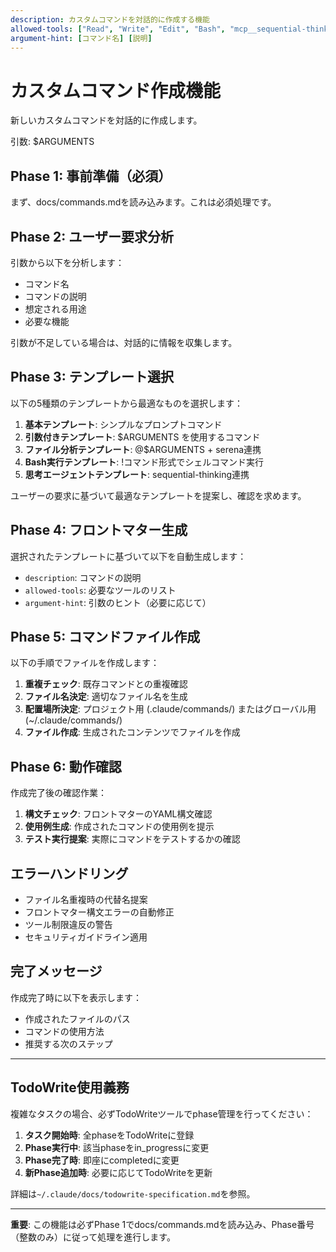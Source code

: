 ```yaml
---
description: カスタムコマンドを対話的に作成する機能
allowed-tools: ["Read", "Write", "Edit", "Bash", "mcp__sequential-thinking__*", "TodoWrite"]
argument-hint: [コマンド名] [説明]
---
```


# カスタムコマンド作成機能

新しいカスタムコマンドを対話的に作成します。

引数: $ARGUMENTS

## Phase 1: 事前準備（必須）

まず、docs/commands.mdを読み込みます。これは必須処理です。

## Phase 2: ユーザー要求分析

引数から以下を分析します：
- コマンド名
- コマンドの説明
- 想定される用途
- 必要な機能

引数が不足している場合は、対話的に情報を収集します。

## Phase 3: テンプレート選択

以下の5種類のテンプレートから最適なものを選択します：

1. **基本テンプレート**: シンプルなプロンプトコマンド
2. **引数付きテンプレート**: $ARGUMENTS を使用するコマンド
3. **ファイル分析テンプレート**: @$ARGUMENTS + serena連携
4. **Bash実行テンプレート**: !コマンド形式でシェルコマンド実行
5. **思考エージェントテンプレート**: sequential-thinking連携

ユーザーの要求に基づいて最適なテンプレートを提案し、確認を求めます。

## Phase 4: フロントマター生成

選択されたテンプレートに基づいて以下を自動生成します：

- `description`: コマンドの説明
- `allowed-tools`: 必要なツールのリスト
- `argument-hint`: 引数のヒント（必要に応じて）

## Phase 5: コマンドファイル作成

以下の手順でファイルを作成します：

1. **重複チェック**: 既存コマンドとの重複確認
2. **ファイル名決定**: 適切なファイル名を生成
3. **配置場所決定**: プロジェクト用 (.claude/commands/) またはグローバル用 (~/.claude/commands/)
4. **ファイル作成**: 生成されたコンテンツでファイルを作成

## Phase 6: 動作確認

作成完了後の確認作業：

1. **構文チェック**: フロントマターのYAML構文確認
2. **使用例生成**: 作成されたコマンドの使用例を提示
3. **テスト実行提案**: 実際にコマンドをテストするかの確認

## エラーハンドリング

- ファイル名重複時の代替名提案
- フロントマター構文エラーの自動修正
- ツール制限違反の警告
- セキュリティガイドライン適用

## 完了メッセージ

作成完了時に以下を表示します：
- 作成されたファイルのパス
- コマンドの使用方法
- 推奨する次のステップ

---

## TodoWrite使用義務

複雑なタスクの場合、必ずTodoWriteツールでphase管理を行ってください：

1. **タスク開始時**: 全phaseをTodoWriteに登録
2. **Phase実行中**: 該当phaseをin_progressに変更
3. **Phase完了時**: 即座にcompletedに変更
4. **新Phase追加時**: 必要に応じてTodoWriteを更新

詳細は`~/.claude/docs/todowrite-specification.md`を参照。

---

**重要**: この機能は必ずPhase 1でdocs/commands.mdを読み込み、Phase番号（整数のみ）に従って処理を進行します。